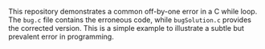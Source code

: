 This repository demonstrates a common off-by-one error in a C while loop.  The `bug.c` file contains the erroneous code, while `bugSolution.c` provides the corrected version. This is a simple example to illustrate a subtle but prevalent error in programming.